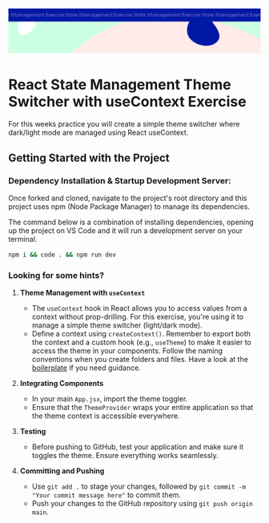 <h1 align="center">
  <a href="">
    <img src="/src/assets/state-management.svg" alt="Boiler Plate">
  </a>
</h1>

# React State Management Theme Switcher with useContext Exercise

For this weeks practice you will create a simple theme switcher where dark/light mode are managed using React useContext.

## Getting Started with the Project

### Dependency Installation & Startup Development Server:

Once forked and cloned, navigate to the project's root directory and this project uses npm (Node Package Manager) to manage its dependencies.

The command below is a combination of installing dependencies, opening up the project on VS Code and it will run a development server on your terminal.

```bash
npm i && code . && npm run dev
```

### Looking for some hints?
1. **Theme Management with `useContext`**
    - The `useContext` hook in React allows you to access values from a context without prop-drilling. For this exercise, you're using it to manage a simple theme switcher (light/dark mode).
    - Define a context using `createContext()`. Remember to export both the context and a custom hook (e.g., `useTheme`) to make it easier to access the theme in your components. Follow the naming conventions when you create folders and files. Have a look at the [boilerplate](https://github.com/Technigo/react-vite-use-context-boiler-plate) if you need guidance.

3.  **Integrating Components**
    - In your main `App.jsx`, import the theme toggler. 
    - Ensure that the `ThemeProvider` wraps your entire application so that the theme context is accessible everywhere.

4.  **Testing**
    - Before pushing to GitHub, test your application and make sure it toggles the theme. Ensure everything works seamlessly.

6.  **Committing and Pushing**
    - Use `git add .` to stage your changes, followed by `git commit -m "Your commit message here"` to commit them.
    - Push your changes to the GitHub repository using `git push origin main`.
